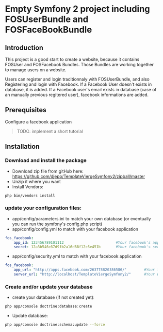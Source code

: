 Empty Symfony 2 project including FOSUserBundle and FOSFaceBookBundle
=====================================================================

## Introduction
This project is a good start to create a website, because it contains FOSUser and FOSFacebook Bundles.
Those Bundles are working together to manage users on a website.

Users can register and login traditionnaly with FOSUserBundle, and also Registering and login with Facebook.
If a Facebook User doesn't exists in database, it is added.
If a Facebook user's email exists in database (case of an manually previous regitered user), facebook informations are added.

## Prerequisites
Configure a facebook application
> TODO: implement a short tutorial

## Installation
### Download and install the package
* Download zip file from gitHub here: https://github.com/djepo/TemplateViergeSymfony2/zipball/master
* Unzip it where you want
* Install Vendors:

```bash
php bin/vendors install
```

### update your configuration files:
* app/config/parameters.ini to match your own database (or eventually you can run the symfony's config.php script)
* app/config/config.yml to match with your facebook application

```yaml
fos_facebook:
    app_id: 123456789101112                        #Your facebook's app id here
    secret: 12a3b546e87d9fb2a16d68f12c6e451b       #Your facebook's secret here
```
* app/config/security.yml to match with your facebook application

```yaml
fos_facebook:
    app_url: "http://apps.facebook.com/263778820386586/"        #Your facebook's application url
    server_url: "http://localhost/TemplateViergeSymfony2/"      #Your website url as configured in your facebook application
```

### Create and/or update your database
* create your database (if not created yet):

```bash
php app/console doctrine:database:create
```

* Update database:

```bash
php app/console doctrine:schema:update --force
```
